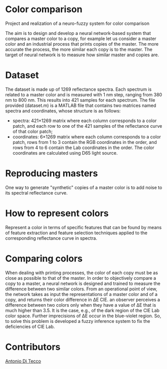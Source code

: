 # Color comparison
Project and realization of a neuro-fuzzy system for color comparison

The aim is to design and develop a neural network-based system that compares a master color to a copy, for example let us consider a master color and an industrial process that prints copies of the master. The more accurate the process, the more similar each copy is to the master. The target of neural network is to measure how similar master and copies are.

# Dataset

The dataset is made up of 1269 reflectance spectra. Each spectrum is related to a master color and is measured with 1 nm step, ranging from 380 nm to 800 nm. This results into 421 samples for each spectrum. 
The file provided (dataset.m) is a MATLAB file that contains two matrices named spectra and coordinates, whose structure is as follows:
- spectra: 421×1269 matrix where each column corresponds to a color patch, and each row to one of the 421 samples of the reflectance curve of that color patch;
- coordinates: 6×1269 matrix where each column corresponds to a color patch, rows from 1 to 3 contain the RGB coordinates in the order, and rows from 4 to 6 contain the Lab coordinates in the order. The color coordinates are calculated using D65 light source.

# Reproducing masters

One way to generate "synthetic" copies of a master color is to add noise to its spectral reflectance curve.

# How to represent colors
Represent a color in terms of specific features that can be found by means of feature extraction and feature selection techniques applied to the corresponding reflectance curve in spectra.

# Comparing colors

When dealing with printing processes, the color of each copy must be as close as possible to that of the master.
In order to objectively compare a copy to a master, a neural network is designed and trained to measure the difference between two similar colors. From an operational point of view, the network takes as input the representations of a master color and of a copy, and returns their color difference in ΔE CIE.
an observer perceives a difference between two colors only when they have a value of ∆E that is much higher than 3.5. It is the case, e.g., of the dark region of the CIE Lab color space. Further imprecisions of ∆E occur in the blue-violet region. So, to solve this problem is developed a fuzzy inference system to fix the deficiencies of CIE Lab.

# Contributors

[Antonio Di Tecco](https://github.com/djqwert)
